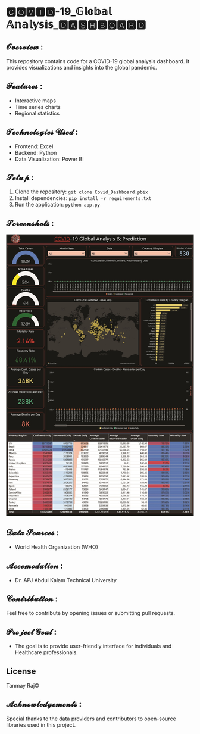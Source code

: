 # 🅲🅾🆅🅸🅳-19_𝔾𝕝𝕠𝕓𝕒𝕝 𝔸𝕟𝕒𝕝𝕪𝕤𝕚𝕤_🅳🅰🆂🅷🅱🅾🅰🆁🅳

## 𝓞𝓿𝓮𝓻𝓿𝓲𝓮𝔀 :
This repository contains code for a COVID-19 global analysis dashboard. It provides visualizations and insights into the global pandemic.

## 𝓕𝓮𝓪𝓽𝓾𝓻𝓮𝓼 :
- Interactive maps
- Time series charts
- Regional statistics

## 𝓣𝓮𝓬𝓱𝓷𝓸𝓵𝓸𝓰𝓲𝓮𝓼 𝓤𝓼𝓮𝓭 :
- Frontend: Excel
- Backend: Python
- Data Visualization: Power BI 

## 𝓢𝓮𝓽𝓾𝓹 :
1. Clone the repository: `git clone Covid_Dashboard.pbix`
2. Install dependencies: `pip install -r requirements.txt`
3. Run the application: `python app.py`

## 𝓢𝓬𝓻𝓮𝓮𝓷𝓼𝓱𝓸𝓽𝓼 :
![Dashboard Preview](Covid_Dashboard_Project.jpg)

## 𝓓𝓪𝓽𝓪 𝓢𝓸𝓾𝓻𝓬𝓮𝓼 :
- World Health Organization (WHO)

## 𝓐𝓬𝓬𝓸𝓶𝓸𝓭𝓪𝓽𝓲𝓸𝓷 :
- Dr. APJ Abdul Kalam Technical University

## 𝓒𝓸𝓷𝓽𝓻𝓲𝓫𝓾𝓽𝓲𝓸𝓷 :
Feel free to contribute by opening issues or submitting pull requests.

## 𝓟𝓻𝓸𝓳𝓮𝓬𝓽 𝓖𝓸𝓪𝓵 :
-  The goal is to provide user-friendly interface for individuals and Healthcare professionals.
## License
Tanmay Raj©

## 𝓐𝓬𝓴𝓷𝓸𝔀𝓵𝓮𝓭𝓰𝓮𝓶𝓮𝓷𝓽𝓼 :
Special thanks to the data providers and contributors to open-source libraries used in this project.
